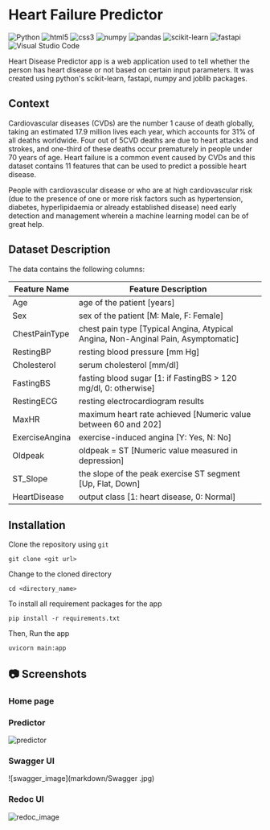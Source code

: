 # Heart Failure Predictor
![Python](https://img.shields.io/badge/python-3670A0?style=for-the-badge&logo=python&logoColor=ffdd54)
![html5](https://img.shields.io/badge/html-%23E34F26.svg?style=for-the-badge&logo=html5&logoColor=white)
![css3](https://img.shields.io/badge/css-%231572B6.svg?style=for-the-badge&logo=css3&logoColor=white)
![numpy](https://img.shields.io/badge/numpy-%23013243.svg?style=for-the-badge&logo=numpy&logoColor=white)
![pandas](https://img.shields.io/badge/pandas-%23150458.svg?style=for-the-badge&logo=pandas&logoColor=white)
![scikit-learn](https://img.shields.io/badge/scikit--learn-%23EE4C2C.svg?style=for-the-badge&logo=scikit-learn&logoColor=white)
![fastapi](https://img.shields.io/badge/FastAPI-005571?style=for-the-badge&logo=fastapi)
![Visual Studio Code](https://img.shields.io/badge/Visual%20Studio%20Code-0078d7.svg?style=for-the-badge&logo=visual-studio-code&logoColor=white)

Heart Disease Predictor app is a web application used to tell whether the person has heart disease or not based on certain input parameters. It was created using python's scikit-learn, fastapi, numpy and joblib packages.

## Context
Cardiovascular diseases (CVDs) are the number 1 cause of death globally, taking an estimated 17.9 million lives each year, which accounts for 31% of all deaths worldwide. Four out of 5CVD deaths are due to heart attacks and strokes, and one-third of these deaths occur prematurely in people under 70 years of age. Heart failure is a common event caused by CVDs and this dataset contains 11 features that can be used to predict a possible heart disease.

People with cardiovascular disease or who are at high cardiovascular risk (due to the presence of one or more risk factors such as hypertension, diabetes, hyperlipidaemia or already established disease) need early detection and management wherein a machine learning model can be of great help.

## Dataset Description
The data contains the following columns:

| Feature Name   | Feature Description                                                               |
| -------------- | --------------------------------------------------------------------------------- |
| Age            | age of the patient [years]                                                        |
| Sex            | sex of the patient [M: Male, F: Female]                                           |
| ChestPainType  | chest pain type [Typical Angina, Atypical Angina, Non-Anginal Pain, Asymptomatic] |
| RestingBP      | resting blood pressure [mm Hg]                                                    |
| Cholesterol    | serum cholesterol [mm/dl]                                                         |
| FastingBS      | fasting blood sugar [1: if FastingBS > 120 mg/dl, 0: otherwise]                   |
| RestingECG     | resting electrocardiogram results                                                 |
| MaxHR          | maximum heart rate achieved [Numeric value between 60 and 202]                    |
| ExerciseAngina | exercise-induced angina [Y: Yes, N: No]                                           |
| Oldpeak        | oldpeak = ST [Numeric value measured in depression]                               |
| ST_Slope       | the slope of the peak exercise ST segment [Up, Flat, Down]                        |
| HeartDisease   | output class [1: heart disease, 0: Normal]                                        |

## Installation
Clone the repository using `git`
```
git clone <git url>
```
Change to the cloned directory
```
cd <directory_name>
```
To install all requirement packages for the app
```
pip install -r requirements.txt
```
Then, Run the app
```
uvicorn main:app
```

## 📷 Screenshots
### Home page
### Predictor
![predictor](markdown/H.jpg)
### Swagger UI
![swagger_image](markdown/Swagger .jpg)
### Redoc UI
![redoc_image](markdown/doc.jpg)

